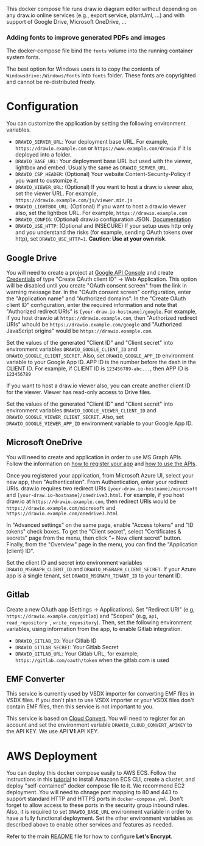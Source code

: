 This docker compose file runs draw.io diagram editor without depending on any draw.io online services (e.g., export service, plantUml, ...) and with support of Google Drive, Microsoft OneDrive, ...

### Adding fonts to improve generated PDFs and images

The docker-compose file bind the `fonts` volume into the running container system fonts.

The best option for Windows users is to copy the contents of `Windowsdrive:/Windows/Fonts` into `fonts` folder. These fonts are copyrighted and cannot be re-distributed freely.

# Configuration

You can customize the application by setting the following environment variables.

* `DRAWIO_SERVER_URL`: Your deployment base URL. For example, `https://drawio.example.com` or `https://www.example.com/drawio` if it is deployed into a folder.
* `DRAWIO_BASE_URL`: Your deployment base URL but used with the viewer, lightbox and embed. Usually the same as `DRAWIO_SERVER_URL`.
* `DRAWIO_CSP_HEADER`: (Optional) Your website Content-Security-Policy if you want to customize it.
* `DRAWIO_VIEWER_URL`: (Optional) If you want to host a draw.io viewer also, set the viewer URL. For example, `https://drawio.example.com/js/viewer.min.js`
* `DRAWIO_LIGHTBOX_URL`: (Optional) If you want to host a draw.io viewer also, set the lightbox URL. For example, `https://drawio.example.com` 
* `DRAWIO_CONFIG`: (Optional) draw.io configuration JSON. [Documentation](https://www.drawio.com/doc/faq/configure-diagram-editor)
* `DRAWIO_USE_HTTP`: (Optional and INSECURE) If your setup uses http only and you understand the risks (for example, sending OAuth tokens over http), set `DRAWIO_USE_HTTP=1`. **Caution: Use at your own risk**.

## Google Drive

You will need to create a project at [Google API Console](https://console.developers.google.com/apis) and create [Credentials](https://console.developers.google.com/apis/credentials) of type "Create OAuth client ID" -> Web Application. This option will be disabled until you create "OAuth consent screen" from the link in warning message bar. In the "OAuth consent screen" configuration, enter the "Application name" and "Authorized domains". In the "Create OAuth client ID" configuration, enter the required information and note that "Authorized redirect URIs" is `[your-draw.io-hostname]/google`. For example, if you host draw.io at `https://drawio.example.com`, then "Authorized redirect URIs" whould be `https://drawio.example.com/google` and "Authorized JavaScript origins" would be `https://drawio.example.com`.

Set the values of the generated "Client ID" and "Client secret" into environment variables `DRAWIO_GOOGLE_CLIENT_ID` and `DRAWIO_GOOGLE_CLIENT_SECRET`. Also, set `DRAWIO_GOOGLE_APP_ID` environment variable to your Google App ID. APP ID is the number before the dash in the CLIENT ID. For example, if CLIENT ID is `123456789-abc...`, then APP ID is `123456789`

If you want to host a draw.io viewer also, you can create another client ID for the viewer. Viewer has read-only access to Drive files.

Set the values of the generated "Client ID" and "Client secret" into environment variables `DRAWIO_GOOGLE_VIEWER_CLIENT_ID` and `DRAWIO_GOOGLE_VIEWER_CLIENT_SECRET`. Also, set `DRAWIO_GOOGLE_VIEWER_APP_ID` environment variable to your Google App ID.

## Microsoft OneDrive

You will need to create and application in order to use MS Graph APIs. Follow the information on [how to register your app](https://docs.microsoft.com/en-us/graph/auth-register-app-v2) and [how to use the APIs](https://docs.microsoft.com/en-us/graph/use-the-api).

Once you registered your application, from Microsoft Azure UI, select your new app, then "Authentication". From Authentication, enter your redirect URIs. draw.io requires two redirect URIs `[your-draw.io-hostname]/microsoft` and `[your-draw.io-hostname]/onedrive3.html`. For example, if you host draw.io at `https://drawio.example.com`, then redirect URIs would be `https://drawio.example.com/microsoft` and `https://drawio.example.com/onedrive3.html`

In "Advanced settings" on the same page, enable "Access tokens" and "ID tokens" check boxes. To get the "Client secret", select "Certificates & secrets" page from the menu, then click "+ New client secret" button. Finally, from the "Overview" page in the menu, you can find the "Application (client) ID". 

Set the client ID and secret into environment variables `DRAWIO_MSGRAPH_CLIENT_ID` and `DRAWIO_MSGRAPH_CLIENT_SECRET`. If your Azure app is a single tenant, set `DRAWIO_MSGRAPH_TENANT_ID` to your tenant ID.
## Gitlab

Create a new OAuth app (Settings -> Applications). Set "Redirect URI" (e.g, `https://drawio.example.com/gitlab`) and "Scopes" (e.g, `api`, `read_repository
`, `write_repository`). Then, set the following environment variables, using information from the app, to enable Gitlab integration.

* `DRAWIO_GITLAB_ID`: Your Gitlab ID
* `DRAWIO_GITLAB_SECRET`: Your Gitlab Secret
* `DRAWIO_GITLAB_URL`: Your Gitlab URL, for example, `https://gitlab.com/oauth/token` when the gitlab.com is used

## EMF Converter

This service is currently used by VSDX importer for converting EMF files in VSDX files. If you don't plan to use VSDX importer or your VSDX files don't contain EMF files, then this service is not important to you.

This service is based on [Cloud Convert](http://cloudconvert.com). You will need to register for an account and set the environment variable `DRAWIO_CLOUD_CONVERT_APIKEY` to the API KEY. We use API **V1** API KEY.

# AWS Deployment

You can deploy this docker compose easily to AWS ECS. Follow the instructions in this [tutorial](https://docs.aws.amazon.com/AmazonECS/latest/developerguide/ecs-cli-tutorial-ec2.html) to install Amazonn ECS CLI, create a cluster, and deploy "self-contained" docker compose file to it. We recommend EC2 deployment.
You will need to chnage port mapping to 80 and 443 to support standard HTTP and HTTPS ports in `docker-compose.yml`. Don't forget to allow access to these ports in the security group inbound rules. Also, it is required to set `DRAWIO_BASE_URL` environment variable in order to have a fully functional deployment. Set the other environment variables as described above to enable other services and features as needed.

Refer to the main [README](https://github.com/jgraph/docker-drawio) file for how to configure **Let's Encrypt**.

